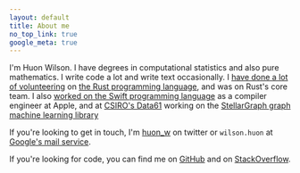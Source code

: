 ```yaml
---
layout: default
title: About me
no_top_link: true
google_meta: true
---
```


I'm Huon Wilson.  I have degrees in computational
statistics and also pure mathematics. I write code a lot and write
text occasionally. I [have done a lot of volunteering][rust-prs] on
[the Rust programming language](http://rust-lang.org/), and was on
Rust's core team. I also [worked on the Swift programming
language][swift-prs] as a compiler engineer at Apple, and at [CSIRO's Data61][d61] working
on the [StellarGraph graph machine learning
library][stellar]

[d61]: https://www.data61.csiro.au/
[stellar]: https://github.com/stellargraph/stellargraph
[rust-prs]: https://github.com/rust-lang/rust/pulls?q=is%3Apr+author%3Ahuonw
[swift-prs]: https://github.com/apple/swift/pulls?q=is%3Apr+author%3Ahuonw

If you're looking to get in touch, I'm [huon_w](http://twitter.com/huon_w) on
twitter or `wilson.huon` at [Google's mail service](http://gmail.com).

If you're looking for code, you can find me on
[GitHub](https://github.com/huonw) and on
[StackOverflow](http://stackoverflow.com/users/1256624/huon).
